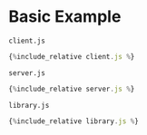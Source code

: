 # Basic Example

`client.js`

```js
{%include_relative client.js %}
```


`server.js`

```js
{%include_relative server.js %}
```


`library.js`

```js
{%include_relative library.js %}
```